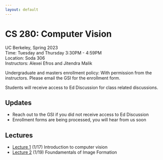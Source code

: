 ```yaml
---
layout: default
---
```


# CS 280: Computer Vision

UC Berkeley, Spring 2023  
Time: Tuesday and Thursday 3:30PM - 4:59PM  
Location: Soda 306  
Instructors: Alexei Efros and Jitendra Malik  

Undergraduate and masters enrollment policy: With permission from the instructors.
Please email the GSI for the enrollment form.

Students will receive access to Ed Discussion for class related discussions.

## Updates

* Reach out to the GSI if you did not receive access to Ed Discussion
* Enrollment forms are being processed, you will hear from us soon

## Lectures

* [Lecture 1]() (1/17) Introduction to computer vision
* [Lecture 2](https://www.dropbox.com/s/vle8r85up3akil2/PerspectiveProjection%202023.pdf?dl=0) (1/19) Foundamentals of Image Formation
